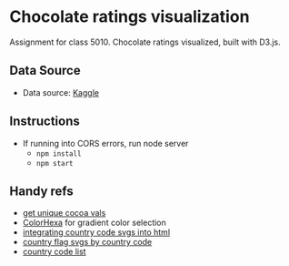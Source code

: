 # Chocolate ratings visualization 
Assignment for class 5010. Chocolate ratings visualized, built with D3.js.

## Data Source
- Data source: [Kaggle](https://www.kaggle.com/rtatman/chocolate-bar-ratings)

## Instructions
- If running into CORS errors, run node server 
    - `npm install`
    - `npm start`

## Handy refs
- [get unique cocoa vals](https://stackoverflow.com/a/35092559/1446598)  
- [ColorHexa](https://www.colorhexa.com/) for gradient color selection
- [integrating country code svgs into html](https://www.youtube.com/watch?v=ntZ7SXmEcHo)
- [country flag svgs by country code](https://github.com/lipis/flag-icon-css)
- [country code list](https://github.com/datasets/country-list)